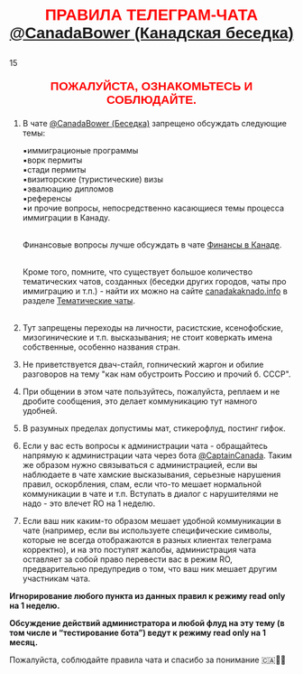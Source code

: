 <p style="color:red; font-family:arial; font-weight:800; text-align:center; font-size:2em; "><a name="rules"></a>ПРАВИЛА ТЕЛЕГРАМ-ЧАТА <a href="https://t.me/CanadaBower">@CanadaBower (Канадская беседка)</a></p>
15
<p style="color:red; font-family:arial; font-weight:800; text-align:center; font-size:1.5em; ">ПОЖАЛУЙСТА, ОЗНАКОМЬТЕСЬ И СОБЛЮДАЙТЕ.</p>

1. В чате [@CanadaBower (Беседка)](https://t.me/CanadaBower) запрещено обсуждать следующие темы:

    ▪️иммиграционые программы  
    ▪️ворк пермиты  
    ▪️стади пермиты  
    ▪️визиторские (туристические) визы   
    ▪️эвалюацию дипломов  
    ▪️референсы  
    ▪️и прочие вопросы, непосредственно касающиеся темы процесса иммиграции в Канаду.<br><br> 
    
    Финансовые вопросы лучше обсуждать в чате [Финансы в Канаде](https://t.me/canada_finances).<br><br> 
    
    Кроме того, помните, что существует большое количество тематических чатов, созданных (беседки других городов, чаты про иммиграцию и т.п.) - найти их можно на сайте [canadakaknado.info](https://canadakaknado.info) в разделе [Тематические чаты](https://canadakaknado.info/#chats).<br><br>  

2. Тут запрещены переходы на личности, расистские, ксенофобские, мизогинические и т.п. высказывания; не стоит коверкать имена собственные, особенно названия стран. 

3. Не приветствуется двач-стайл, гопнический жаргон и обилие разговоров на тему "как нам обустроить Россию и прочий б. СССР".

4. При общении в этом чате пользуйтесь, пожалуйста, реплаем и не дробите сообщения, это делает коммуникацию тут намного удобней. 

5. В разумных пределах допустимы мат, стикерофлуд, постинг гифок.

6. Если у вас есть вопросы к администрации чата - обращайтесь напрямую к администрации чата через бота [@CaptainCanada](https://t.me/CaptainCanada_bot). Таким же образом нужно связываться с администрацией, если вы наблюдаете в чате хамские высказывания, серьезные нарушения правил, оскорбления, спам, если что-то мешает нормальной коммуникации в чате и т.п. Вступать в диалог с нарушителями не надо - это влечет RO на 1 неделю. 

7. Если ваш ник каким-то образом мешает удобной коммуникации в чате (например, если вы используете специфические символы, которые не всегда отображаются в разных клиентах телеграма корректно), и на это поступят жалобы, администрация чата оставляет за собой право перевести вас в режим RO, предварительно предупредив о том, что ваш ник мешает другим участникам чата. 

__Игнорирование любого пункта из данных правил к режиму read only на 1 неделю.__  

__Обсуждение действий администратора и любой флуд на эту тему (в том числе и “тестирование бота”) ведут к режиму read only на 1 месяц.__  

Пожалуйста, соблюдайте правила чата и спасибо за понимание 🇨🇦👍🏻
